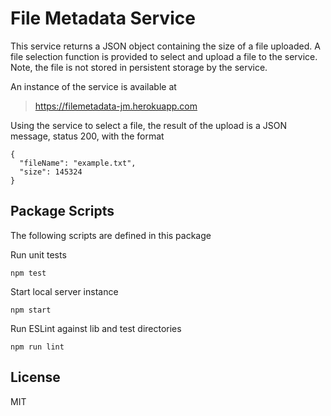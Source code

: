 # File Metadata Service

This service returns a JSON object containing the size of a file uploaded. A
file selection function is provided to select and upload a file to the
service. Note, the file is not stored in persistent storage by the service.

An instance of the service is available at

> https://filemetadata-jm.herokuapp.com

Using the service to select a file, the result of the upload is a JSON message,
status 200, with the format

    {
      "fileName": "example.txt",
      "size": 145324
    }

## Package Scripts

The following scripts are defined in this package

Run unit tests

```
npm test
```

Start local server instance

```
npm start
```

Run ESLint against lib and test directories

```
npm run lint
```

## License
MIT
